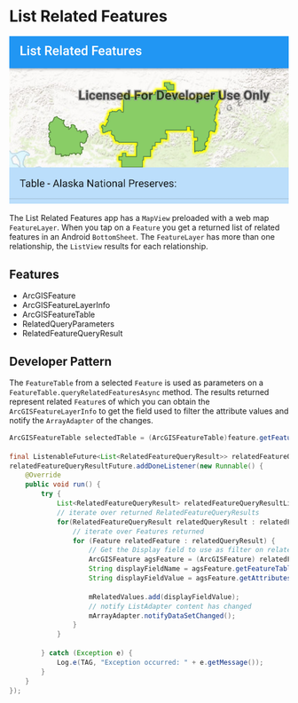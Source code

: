 # List Related Features

![List Related Features App](list-related-features.png)

The List Related Features app has a `MapView` preloaded with a web map `FeatureLayer`. When you tap on a `Feature` you get a returned list of related features in an Android `BottomSheet`. The `FeatureLayer` has more than one relationship, the `ListView` results for each relationship.

## Features
* ArcGISFeature
* ArcGISFeatureLayerInfo
* ArcGISFeatureTable
* RelatedQueryParameters
* RelatedFeatureQueryResult

## Developer Pattern
The `FeatureTable` from a selected `Feature` is used as parameters on a `FeatureTable.queryRelatedFeaturesAsync` method.  The results returned represent related `Feature`s of which you can obtain the `ArcGISFeatureLayerInfo` to get the field used to filter the attribute values and notify the `ArrayAdapter` of the changes.

```java
ArcGISFeatureTable selectedTable = (ArcGISFeatureTable)feature.getFeatureTable();

final ListenableFuture<List<RelatedFeatureQueryResult>> relatedFeatureQueryResultFuture = selectedTable.queryRelatedFeaturesAsync(arcGISFeature);
relatedFeatureQueryResultFuture.addDoneListener(new Runnable() {
    @Override
    public void run() {
        try {
            List<RelatedFeatureQueryResult> relatedFeatureQueryResultList = relatedFeatureQueryResultFuture.get();
            // iterate over returned RelatedFeatureQueryResults
            for(RelatedFeatureQueryResult relatedQueryResult : relatedFeatureQueryResultList){
                // iterate over Features returned
                for (Feature relatedFeature : relatedQueryResult) {
                    // Get the Display field to use as filter on related attributes
                    ArcGISFeature agsFeature = (ArcGISFeature) relatedFeature;
                    String displayFieldName = agsFeature.getFeatureTable().getLayerInfo().getDisplayFieldName();
                    String displayFieldValue = agsFeature.getAttributes().get(displayFieldName).toString();
    
                    mRelatedValues.add(displayFieldValue);
                    // notify ListAdapter content has changed
                    mArrayAdapter.notifyDataSetChanged();
                }
            }

        } catch (Exception e) {
            Log.e(TAG, "Exception occurred: " + e.getMessage());
        }
    }
});
```